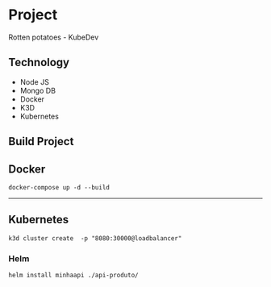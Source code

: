 # Project
Rotten potatoes - KubeDev

## Technology
* Node JS
* Mongo DB
* Docker
* K3D
* Kubernetes

## Build Project
## Docker
```
docker-compose up -d --build
```

--- 

## Kubernetes
```
k3d cluster create  -p "8080:30000@loadbalancer"
```
### Helm
```
helm install minhaapi ./api-produto/
```